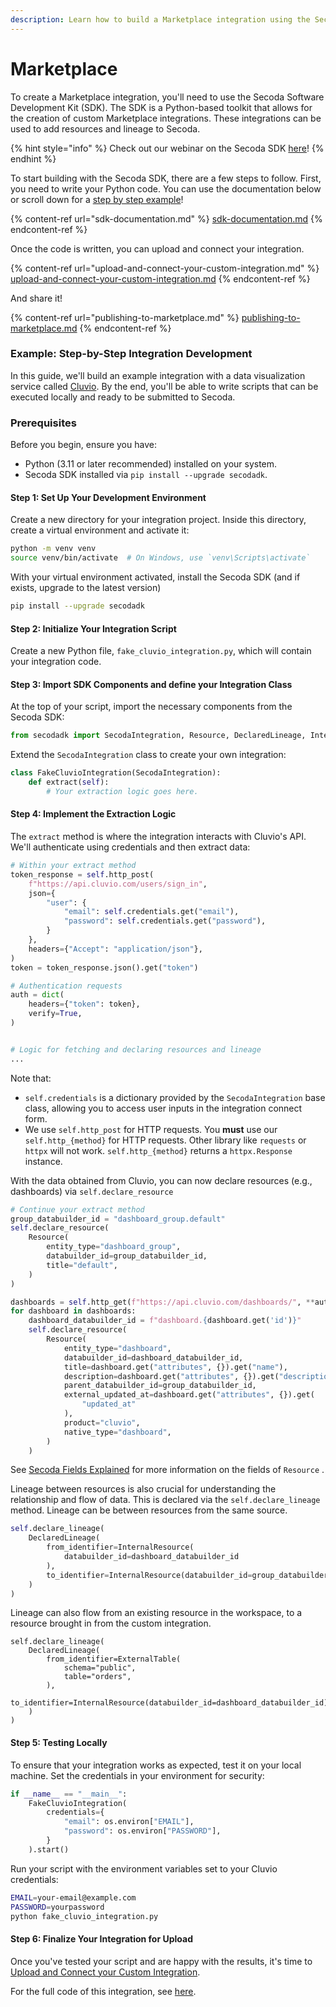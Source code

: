 ```yaml
---
description: Learn how to build a Marketplace integration using the Secoda SDK.
---
```


# Marketplace

To create a Marketplace integration, you'll need to use the Secoda Software Development Kit (SDK). The SDK is a Python-based toolkit that allows for the creation of custom Marketplace integrations. These integrations can be used to add resources and lineage to Secoda.

{% hint style="info" %}
Check out our webinar on the Secoda SDK [here](https://www.youtube.com/watch?v=1oiWOxXs3B4)!
{% endhint %}

To start building with the Secoda SDK, there are a few steps to follow. First, you need to write your Python code. You can use the documentation below or scroll down for a [step by step example](./#example-step-by-step-integration-development)!&#x20;

{% content-ref url="sdk-documentation.md" %}
[sdk-documentation.md](sdk-documentation.md)
{% endcontent-ref %}

Once the code is written, you can upload and connect your integration.&#x20;

{% content-ref url="upload-and-connect-your-custom-integration.md" %}
[upload-and-connect-your-custom-integration.md](upload-and-connect-your-custom-integration.md)
{% endcontent-ref %}

And share it!

{% content-ref url="publishing-to-marketplace.md" %}
[publishing-to-marketplace.md](publishing-to-marketplace.md)
{% endcontent-ref %}

### Example: Step-by-Step Integration Development

In this guide, we'll build an example integration with a data visualization service called [Cluvio](https://www.cluvio.com/). By the end, you'll be able to write scripts that can be executed locally and ready to be submitted to Secoda.

### Prerequisites

Before you begin, ensure you have:

* Python (3.11 or later recommended) installed on your system.
* Secoda SDK installed via `pip install --upgrade secodadk`.

#### Step 1: Set Up Your Development Environment

Create a new directory for your integration project. Inside this directory, create a virtual environment and activate it:

```bash
python -m venv venv
source venv/bin/activate  # On Windows, use `venv\Scripts\activate`
```

With your virtual environment activated, install the Secoda SDK (and if exists, upgrade to the latest version)

```bash
pip install --upgrade secodadk
```

#### Step 2: Initialize Your Integration Script

Create a new Python file, `fake_cluvio_integration.py`, which will contain your integration code.

#### Step 3: Import SDK Components and define your Integration Class

At the top of your script, import the necessary components from the Secoda SDK:

```python
from secodadk import SecodaIntegration, Resource, DeclaredLineage, InternalResource, ExternalTable
```

Extend the `SecodaIntegration` class to create your own integration:

```python
class FakeCluvioIntegration(SecodaIntegration):
    def extract(self):
        # Your extraction logic goes here.
```

#### Step 4: Implement the  Extraction Logic

The `extract` method is where the integration interacts with Cluvio's API. We'll authenticate using credentials and then extract data:

```python
# Within your extract method
token_response = self.http_post(
    f"https://api.cluvio.com/users/sign_in",
    json={
        "user": {
            "email": self.credentials.get("email"),
            "password": self.credentials.get("password"),
        }
    },
    headers={"Accept": "application/json"},
)
token = token_response.json().get("token")

# Authentication requests
auth = dict(
    headers={"token": token},
    verify=True,
)


# Logic for fetching and declaring resources and lineage
...
```

Note that:

* &#x20;`self.credentials` is a dictionary provided by the `SecodaIntegration` base class, allowing you to access user inputs in the integration connect form.
* We use `self.http_post` for HTTP requests. You **must** use our `self.http_{method}` for HTTP requests. Other library like `requests` or `httpx` will not work. `self.http_{method}` returns a `httpx.Response` instance.&#x20;

With the data obtained from Cluvio, you can now declare resources (e.g., dashboards) via `self.declare_resource`

```python
# Continue your extract method
group_databuilder_id = "dashboard_group.default"
self.declare_resource(
    Resource(
        entity_type="dashboard_group",
        databuilder_id=group_databuilder_id,
        title="default",
    )
)

dashboards = self.http_get(f"https://api.cluvio.com/dashboards/", **auth).json().get("data", [])
for dashboard in dashboards:
    dashboard_databuilder_id = f"dashboard.{dashboard.get('id')}"
    self.declare_resource(
        Resource(
            entity_type="dashboard",
            databuilder_id=dashboard_databuilder_id,
            title=dashboard.get("attributes", {}).get("name"),
            description=dashboard.get("attributes", {}).get("description"),
            parent_databuilder_id=group_databuilder_id,
            external_updated_at=dashboard.get("attributes", {}).get(
                "updated_at"
            ),
            product="cluvio",
            native_type="dashboard",
        )
    )
```

See [Secoda Fields Explained](../secoda-fields-explained.md) for more information on the fields of `Resource` .&#x20;

Lineage between resources is also crucial for understanding the relationship and flow of data. This is declared via the `self.declare_lineage` method. Lineage can be between resources from the same source.

```python
self.declare_lineage(
    DeclaredLineage(
        from_identifier=InternalResource(
            databuilder_id=dashboard_databuilder_id
        ),
        to_identifier=InternalResource(databuilder_id=group_databuilder_id),
    )
)
```

Lineage can also flow from an existing resource in the workspace, to a resource brought in from the custom integration.&#x20;

```
self.declare_lineage(
    DeclaredLineage(
        from_identifier=ExternalTable(
            schema="public",
            table="orders",
        ),
        to_identifier=InternalResource(databuilder_id=dashboard_databuilder_id)
    )
)
```

#### Step 5: Testing Locally

To ensure that your integration works as expected, test it on your local machine. Set the credentials in your environment for security:

```python
if __name__ == "__main__":
    FakeCluvioIntegration(
        credentials={
            "email": os.environ["EMAIL"],
            "password": os.environ["PASSWORD"],
        }
    ).start()
```

Run your script with the environment variables set to your Cluvio credentials:

```bash
EMAIL=your-email@example.com
PASSWORD=yourpassword
python fake_cluvio_integration.py
```

#### Step 6: Finalize Your Integration for Upload

Once you've tested your script and are happy with the results, it's time to [Upload and Connect your Custom Integration](upload-and-connect-your-custom-integration.md).

For the full code of this integration, see [here](example-integrations.md).&#x20;
